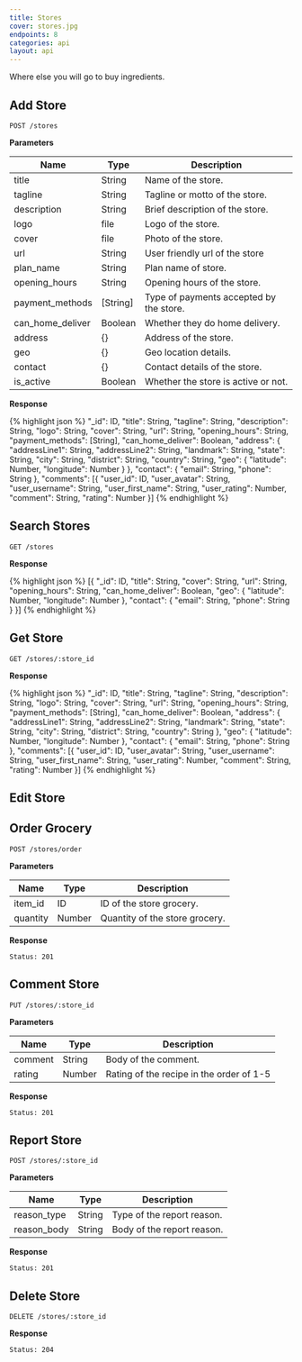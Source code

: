 ```yaml
---
title: Stores
cover: stores.jpg
endpoints: 8
categories: api
layout: api    
---
```

Where else you will go to buy ingredients.
<!--more-->

## Add Store

`POST /stores`

**Parameters**

| Name | Type | Description |
| --- | --- | --- |
| title | String | Name of the store. |
| tagline | String | Tagline or motto of the store. |
| description | String | Brief description of the store. |
| logo | file | Logo of the store. |
| cover | file | Photo of the store. |
| url | String | User friendly url of the store |
| plan_name | String | Plan name of store. |
| opening_hours | String | Opening hours of the store. |
| payment_methods | [String] | Type of payments accepted by the store. |
| can_home_deliver | Boolean | Whether they do home delivery. |
| address | {} | Address of the store. |
| geo | {} | Geo location details. |
| contact | {} | Contact details of the store. |
| is_active | Boolean | Whether the store is active or not. |

**Response**

{% highlight json %}
"_id": ID,
"title": String,
"tagline": String,
"description": String,
"logo": String,
"cover": String,
"url": String,
"opening_hours": String,
"payment_methods": [String],
"can_home_deliver": Boolean,
"address": {
    "addressLine1": String,
    "addressLine2": String,
    "landmark": String,
    "state": String,
    "city": String,
    "district": String,
    "country": String,
    "geo": {
        "latitude": Number,
        "longitude": Number
    }
},
"contact": {
    "email": String,
    "phone": String
},
"comments": [{
    "user_id": ID,
    "user_avatar": String,
    "user_username": String,
    "user_first_name": String,
    "user_rating": Number,
    "comment": String,
    "rating": Number
}]
{% endhighlight %}


## Search Stores

`GET /stores`

**Response**

{% highlight json %}
[{
	"_id": ID,
	"title": String,
	"cover": String,
	"url": String,
	"opening_hours": String,
	"can_home_deliver": Boolean,
	"geo": {
	    "latitude": Number,
	    "longitude": Number
	},
	"contact": {
	    "email": String,
	    "phone": String
	}
}]
{% endhighlight %}


## Get Store

`GET /stores/:store_id`

**Response**

{% highlight json %}
"_id": ID,
"title": String,
"tagline": String,
"description": String,
"logo": String,
"cover": String,
"url": String,
"opening_hours": String,
"payment_methods": [String],
"can_home_deliver": Boolean,
"address": {
    "addressLine1": String,
    "addressLine2": String,
    "landmark": String,
    "state": String,
    "city": String,
    "district": String,
    "country": String
},
"geo": {
    "latitude": Number,
    "longitude": Number
},
"contact": {
    "email": String,
    "phone": String
},
"comments": [{
    "user_id": ID,
    "user_avatar": String,
    "user_username": String,
    "user_first_name": String,
    "user_rating": Number,
    "comment": String,
    "rating": Number
}]
{% endhighlight %}


## Edit Store


## Order Grocery

`POST /stores/order`

**Parameters**

| Name | Type | Description |
| --- | --- | --- |
| item_id | ID | ID of the store grocery. |
| quantity | Number | Quantity of the store grocery. |

**Response**

`Status: 201`


## Comment Store

`PUT /stores/:store_id`

**Parameters**

| Name | Type | Description |
| --- | --- | --- |
| comment  | String | Body of the comment. |
| rating | Number | Rating of the recipe in the order of 1-5 |

**Response**

`Status: 201`


## Report Store

`POST /stores/:store_id`

**Parameters**

| Name | Type | Description |
| --- | --- | --- |
| reason_type  | String | Type of the report reason. |
| reason_body  | String | Body of the report reason. |

**Response**

`Status: 201`


## Delete Store

`DELETE /stores/:store_id`

**Response**

`Status: 204`